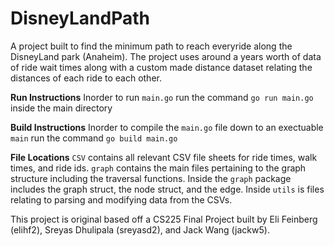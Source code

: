 # DisneyLandPath
A project built to find the minimum path to reach everyride along the DisneyLand park (Anaheim). The project uses around a years worth of data of ride wait times along with a custom made distance dataset relating the distances of each ride to each other. 

**Run Instructions**
Inorder to run `main.go` run the command `go run main.go` inside the main directory

**Build Instructions**
Inorder to compile the `main.go` file down to an exectuable `main` run the command `go build main.go` 

**File Locations**
`CSV` contains all relevant CSV file sheets for ride times, walk times, and ride ids. `graph` contains the main files pertaining to the graph structure including the traversal functions. Inside the `graph` package includes the graph struct, the node struct, and the edge. Inside `utils` is files relating to parsing and modifying data from the CSVs.

This project is original based off a CS225 Final Project built by Eli Feinberg (elihf2), Sreyas Dhulipala (sreyasd2), and Jack Wang (jackw5).


